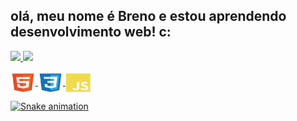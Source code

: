 ## olá, meu nome é Breno e estou aprendendo desenvolvimento web! c:

<div>
  <a href="https://github.com/thebrino">
  <img height="180em" src="https://github-readme-stats.vercel.app/api?username=thebrino&show_icons=true&theme=tokyonight&include_all_commits=true&count_private=true"/>
  <img height="180em" src="https://github-readme-stats.vercel.app/api/top-langs/?username=thebrino&layout=compact&langs_count=6&theme=dark"/>
</div>

<div style="display: inline_block"><br>
  <img align="center" alt="HTML" height="30" width="40" src="https://raw.githubusercontent.com/devicons/devicon/master/icons/html5/html5-original.svg">
  <img align="center" alt="CSS" height="30" width="40" src="https://raw.githubusercontent.com/devicons/devicon/master/icons/css3/css3-original.svg">
  <img align="center" alt="JS" height="30" width="40" src="https://raw.githubusercontent.com/devicons/devicon/master/icons/javascript/javascript-plain.svg">
</div>
 
<div>

  ![Snake animation](https://github.com/Matheus-ferreira-dev/Matheus-ferreira-dev/blob/output/github-contribution-grid-snake.svg)
</div>
